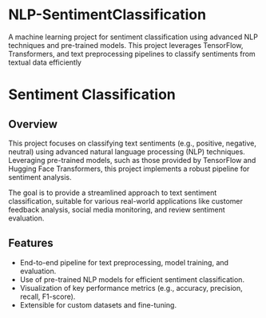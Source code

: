 # NLP-SentimentClassification
A machine learning project for sentiment classification using advanced NLP techniques and pre-trained models. This project leverages TensorFlow, Transformers, and text preprocessing pipelines to classify sentiments from textual data efficiently

# Sentiment Classification

## Overview

This project focuses on classifying text sentiments (e.g., positive, negative, neutral) using advanced natural language processing (NLP) techniques. Leveraging pre-trained models, such as those provided by TensorFlow and Hugging Face Transformers, this project implements a robust pipeline for sentiment analysis. 

The goal is to provide a streamlined approach to text sentiment classification, suitable for various real-world applications like customer feedback analysis, social media monitoring, and review sentiment evaluation.

## Features

- End-to-end pipeline for text preprocessing, model training, and evaluation.
- Use of pre-trained NLP models for efficient sentiment classification.
- Visualization of key performance metrics (e.g., accuracy, precision, recall, F1-score).
- Extensible for custom datasets and fine-tuning.
